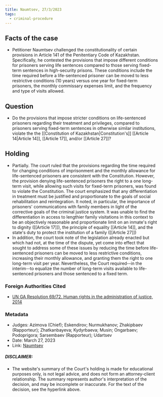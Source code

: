 ```yaml
---
title: Naumtsev, 27/3/2023
tags:
  - criminal-procedure
---
```


## Facts of the case
* Petitioner Naumtsev challenged the constitutionality of certain provisions in Article 141 of the Penitentiary Code of Kazakhstan. Specifically, he contested the provisions that impose different conditions for prisoners serving life sentences compared to those serving fixed-term sentences in high-security prisons. These conditions include the time required before a life-sentenced prisoner can be moved to less restrictive conditions (10 years) versus one year for fixed-term prisoners, the monthly commissary expenses limit, and the frequency and type of visits allowed.
## Question
* Do the provisions that impose stricter conditions on life-sentenced prisoners regarding their treatment and privileges, compared to prisoners serving fixed-term sentences in otherwise similar institutions, violate the the [[Constitution of Kazakhstan|Constitution's]] [[Article 14|Article 14]], [[Article 17]], and/or [[Article 27]]?
## Holding
* Partially. The court ruled that the provisions regarding the time required for changing conditions of imprisonment and the monthly allowance for life-sentenced prisoners are consistent with the Constitution. However, the provision denying life-sentenced prisoners the right to a one long-term visit, while allowing such visits for fixed-term prisoners, was found to violate the Constitution. The court emphasized that any differentiation in treatment must be justified and proportionate to the goals of social rehabilitation and reintegration. It noted, in particular, the importance of prisoners' communications with family members in light of the corrective goals of the criminal justice system. It was unable to find the differentiation in access to lengthier family visitations in this context to be an objectively reasonable and proportionate limit on an inmate's right to dignity ([[Article 17]]), the principle of equality [[Article 14]], and the state's duty to protect the institution of a family ([[Article 27]])
* In addition, the court took note of the legislation already enacted but which had not, at the time of the dispute, yet come into effect that sought to address some of these issues by reducing the time before life-sentenced prisoners can be moved to less restrictive conditions, increasing their monthly allowance, and granting them the right to one long-term visit per year. Nevertheless, the Court required--in the interim--to equalize the number of long-term visits available to life-sentenced prisoners and those sentenced to a fixed term. 
### Foreign Authorities Cited
* [UN GA Resolution 69/72. Human rights in the administration of justice, 2014](https://cambodia.ohchr.org/sites/default/files/Relevants/Dec%202014%20GA%20resolution%20on%20Human%20rights%20in%20the%20administration%20of%20justice%20A-RES-69-172.pdf)
### Metadata
* Judges: Azimova (Chief); Eskendirov; Nurmukhanov; Zhakipbaev (Rapporteur); Zhatkanbayeva; Kydyrbaeva; Musin; Ongarbaev; Podoprigora; Sarsembaev (Rapporteur); Udartsev
* Date: March 27, 2023
* Link: [Naumtsev](https://github.com/juzgenbayev/KSKR-Docs/raw/main/Naumtsev,%2027%20Mar%202023.docx)
##### DISCLAIMER:
* The website's summary of the Court's holding is made for educational purposes only, is not legal advice, and does not form an attorney-client relationship. The summary represents author's interpretation of the decision, and may be incomplete or inaccurate. For the text of the decision, see the hyperlink above.